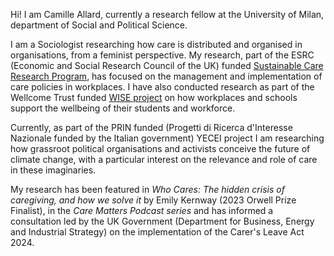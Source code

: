 Hi! I am Camille Allard, currently a research fellow at the University of Milan, department of Social and Political Science.

I am a Sociologist researching how care is distributed and organised in organisations, from a feminist perspective. My research, part of the ESRC (Economic and Social Research Council of the UK) funded [Sustainable Care Research Program](https://sustainable-care.sites.sheffield.ac.uk/research/care-work-and-relationships/combining-work-and-care), has focused on the management and implementation of care policies in workplaces. I have also conducted research as part of the Wellcome Trust funded [WISE project](https://www.birmingham.ac.uk/research/applied-health/research/healtheconomics/wise-study) on how workplaces and schools support the wellbeing of their students and workforce.

Currently, as part of the PRIN funded (Progetti di Ricerca d'Interesse Nazionale funded by the Italian government) YECEI project I am researching how grassroot political organisations and activists conceive the future of climate change, with a particular interest on the relevance and role of care in these imaginaries.

My research has been featured in _Who Cares: The hidden crisis of caregiving, and how we solve it_ by Emily Kernway (2023 Orwell Prize Finalist), in the _Care Matters Podcast series_ and has informed a consultation led by the UK Government (Department for Business, Energy and Industrial Strategy) on the implementation of the Carer's Leave Act 2024.